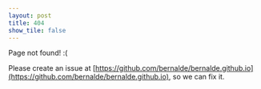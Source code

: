 ```yaml
---
layout: post
title: 404
show_tile: false
---
```


Page not found! :( 
    
Please create an issue at [https://github.com/bernalde/bernalde.github.io](https://github.com/bernalde/bernalde.github.io), so we can fix it.